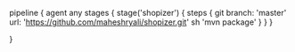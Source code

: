 pipeline {
    agent any 
        stages {
            stage('shopizer') {
                steps {
                    git branch: 'master'
                           url: 'https://github.com/maheshryali/shopizer.git'
                    sh 'mvn package'
                }
            }
        }
    
}